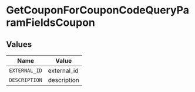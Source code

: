 # GetCouponForCouponCodeQueryParamFieldsCoupon


## Values

| Name          | Value         |
| ------------- | ------------- |
| `EXTERNAL_ID` | external_id   |
| `DESCRIPTION` | description   |